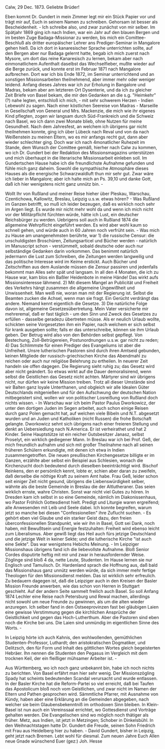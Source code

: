  Calw, 29 Dec. 1873.
Geliebte Brüder!

Eben kommt Dr. Gundert in mein Zimmer legt mir ein Stück Papier vor und trägt mir auf, Euch in seinem Namen zu schreiben. Gehorsam ist besser als Bescheidenheit. - Ich schreibe also, und zwar zunächst von mir selber. Im Spätjahr 1869 ging ich nach Indien, war ein Jahr auf den blauen Bergen und im besten Zuge Badaga-Missionar zu werden, bis mich ein Comittee-Beschluß als dritter europäischer Lehrer ans Prediger-Seminar in Mangalore gehen hieß. Da ich dort in kanaresischer Sprache unterrichten sollte, auf den Bergen aber nur Badaga gelernt hatte, begab ich mich zuerst nach Mysore, um dort das reine Kanaresisch zu lernen, bekam aber nach einmonatlichem Aufenthalt daselbst das Wechselfieber, mußte wieder auf die Berge zurück, und konnte erst im Februar 1871 nach Mangalore aufbrechen. Dort war ich bis Ende 1872, im Seminar unterrichtend und an sonstigen Missionsarbeiten theilnehmend, aber immer mehr oder weniger leidend. Anfang dieses Jahres war ich zur Erholung in Bangalore und Madras, bekam aber am letzteren Ort Dysenterie, und da ich zu gleicher Zeit Briefe von Basel bekam, die mir den Gedanken an die s.g. "Heimkehr"(?) nahe legten, entschloß ich mich, - mit sehr schwerem Herzen - Indien Lebewohl zu sagen. Nach einer köstlichen Seereise von Madras - Marseille in Gesellschaft von General und Mrs. Mackenzie, die mich wie ihr eigenes Kind pflegten, zogen wir langsam durch Süd-Frankreich und die Schweiz nach Basel, wo ich dann zwei Monate blieb, ohne Nutzen für meine Gesundheit. Nach dem Jahresfest, an welchem ich übrigens gar nicht theilnehmen konnte, ging ich über Lübeck nach Reval und von da nach Weißenstein zu meinen Eltern, wo es mir anfangs recht gut, dann aber wieder schlechter ging. Doch war ich nach 4monatlicher Ruhezeit im Stande, dem Wunsch der Comittee gemäß, hierher nach Calw zu kommen, wo ich Dr. Gundert bei der Redaktion des Missionsmagazins unterstützen und mich überhaupt in die literarische Missionsarbeit einleben soll. Im Gundertschen Hause habe ich die freundlichste Aufnahme gefunden und fühle mich ganz daheim. Sowohl die sympathische Atmosphäre dieses Hauses als die energische Schwarzwaldluft thun mir sehr gut. Zwar wäre ich lieber in Mangalore; aber ich halte mich an Ps. 39,10 und danke Gott, daß ich hier wenigstens nicht ganz unnütz bin. -

Wollt Ihr von Rußland und meiner Reise hieher über Pleskau, Warschau, Czentichowa, Kallowitz, Breslau, Leipzig u.s.w. etwas hören? - Was Rußland im Ganzen betrifft, so muß ich leider bezeugen, daß es wirklich noch sehr im Argen liegt. Es wurde mir nicht mehr wohl da und wenn ich mich nicht vor der Militärpflicht fürchten würde, hätte ich Lust, ein deutscher Reichsbürger zu werden. Uebrigens soll auch in Rußland 1874 die allgemeine Wehrpflicht eingeführt werden. Es wird aber wohl kaum so schnell gehen, und würde auch in 60 Jahren noch verfrüht sein. - Was mich zu Hause am unangenehmsten berührte, war 1) die russische Censur: die unschuldigsten Broschüren, Zeitungsarticel und Bücher werden - natürlich im Manuscript schon - verstümmelt, sobald deutsche oder auch nur selbständige Gedanken darin vorkommen. Das benimmt natürlich jedermann die Lust zum Schreiben, die Zeitungen werden langweilig und das politische Interesse wird im Keime erstickt. Auch Bücher und Zeitschriften aus dem Auslande müssen die Zensur passiren und jedenfalls bekommt man Alles sehr spät und langsam. In all den 4 Monaten, die ich zu Hause war, kam blos ein Baßler Heidenbote in meine Hände! Das wirkt aufs Missionsinteresse lähmend. 2) Mit diesem Mangel an Publicität und Freiheit des Verkehrs hängt zusammen die allgemeine Ungewißheit und Unwissenheit. Man weiß nie, woran man mit der Regierung ist. Selbst die Beamten zucken die Achsel, wenn man sie fragt. Ein Gerücht verdrängt das andere. Niemand kennt eigentlich die Gesetze. 3) Die natürliche Folge davon ist, allgemeine Gesetzesübertretung. Mein Vater versicherte mir mehreremal, daß er fast täglich - um den Sinn und Zweck des Gesetzes zu erfüllen - dasselbe geradezu übertreten müsse. Als er neulich Urlaub wollte, schickten seine Vorgesetzten ihm ein Papier, nach welchem er sich selbst für krank ausgeben sollte; falls er das unterschreibe, können sie ihm Urlaub geben. Der Betrug wird also von den Behörden selbst gepflegt. Von Bestechung, Zoll-Betrügereien, Postunordnungen u.s.w. gar nicht zu reden; 4) Das Schlimmste für einen Prediger des Evangeliums ist aber die Unfreiheit. Unsre lutherischen Pastoren sind durch ihren Amtseid gebunden, keinen Mitgliede der russisch-griechischen Kirche das Abendmahl zu reichen oder auch nur religiöse Belehrung zu ertheilen. In neuerer Zeit handeln sie offen dagegen. Die Regierung sieht ruhig zu; das Gesetz wird aber nicht geändert. So etwas wirkt auf die Dauer demoralisirend, wenn selbst die Geistlichen das Gesetz nicht achten. Märtyrer sind wir übrigens nicht, nur dürfen wir keine Mission treiben. Trotz all dieser Umstände sind wir Balten ganz loyale Unterthanen, und obgleich wir alle Idealen Güter Deutschlands mitgenießen und für den Aufschwung der deutschen Nation mitbegeistert sind, wollen wir von politischer Losreißung von Rußland doch nichts wissen. - In Warschau war ich beim Pastor Paulus Dworkowicz, der unter den dortigen Juden im Segen arbeitet, auch schon einige Reisen durch ganz Polen gemacht hat, auf welchen viele Bibeln und N.T. abgesetzt wurden und an Juden und Katholiken (nicht Russen) die frohe Botschaft gelangte. Dworkowicz sehnt sich übrigens nach einer freieren Stellung und denkt an Uebersiedlung nach N.America. Er ist verheirathet und hat 2 Kinder. Seine Hauptstütze ist ein reicher Gutsbesitzer Janasz, selbst Proselyt, ein wirklich gediegener Mann. In Breslau war ich bei Prof. Geß, der mich freundlich aufnahm und sich mit großer Theilnahme nach all seinen früheren Schülern erkundigte, mit denen ich etwa in Indien zusammengetroffen. Die neuen preußischen Kirchengesetze billigte er im Ganzen, erzählte aber selbst ein Beispiel aus Schlesien, wonach die Kirchenzucht doch bedeutend durch dieselben beeinträchtigt wird. Bischof Reinkens, den er persönlich kennt, lobte er, schien aber daran zu zweifeln, daß derselbe die nöthige Kraft zu seinem Amt habe. Frau Geß, leider schon seit einiger Zeit nicht gesund, übrigens die Liebenswürdigkeit selber, wähnte als die beste Gemeinde in Breslau die der Altlutheraner. Das seien wirklich ernste, wahre Christen. Sonst war nicht viel Gutes zu hören. In Dresden kam ich selbst in so eine Gemeinde, nämlich im Diakonissenhaus, wo Pastor Fröhlich Gottesdienst hielt. Predigt und Liturgie waren ergreifend; alle Anwesenden mit Leib und Seele dabei. Ich konnte begreifen, warum jetzt so manche bei diesen "Confessionellen" ihre Zuflucht suchen. - Es gehört eben viel Glaube und ein starker Geist dazu, den freien überconfessionellen Standpunkt, wie wir ihn in Basel, Gott sei Dank, noch haben, mit Bewußtsein und Energie festzuhalten: Freiheit wird ebenso leicht zum Liberalismus. Aber gewiß liegt das Heil auch fürs jetzige Deutschland und die jetzige Welt in keiner Sekte; und die lutherische Kirche "ist auch eine Sekte". Das war wenigstens Hebichs Meinung. - Im Leipziger Missionshaus übrigens fand ich die liebevollste Aufnahme. Bloß Senior Cordes disputirte heftig mit mir und zwar in herausfordernder Weise. Zöglinge sind bloß 4 da, nette Leute, Studenten. Im Hause lernen sie nur Englisch und Tamulisch. Dr. Hardenland sprach die Hoffnung aus, daß bald das Missionshaus ganz unnütz werden würde, da sich immer mehr fertige Theologen für den Missionsdienst melden. Das ist wirklich sehr erfreulich. Zu bedauern dagegen ist, daß die Leipziger auch in den Kreisen der Basler Mission Freunde anwerben, wie das schon von Herren in Stuttgart geschieht. Auf der andern Seite sammelt freilich auch Basel. So soll Anfang 1874 Lechler eine Reise nach Petersburg und Rewal machen, allerdings nicht sowohl um neue Freunde zu gewinnen, als um die alten wieder anzuregen. Ich selber fand in den Ostseeprovinzen fast bei gläubigen Laien eine gewisse Verstimmung gegen die kirchlichen Ansprüche der Geistlichkeit und gegen das Hoch-Lutherthum. Aber die Pastoren sind eben noch die Kirche bei uns. Die Laien sind unmündig im eigentlichen Sinne des Worts. -

In Leipzig hörte ich auch Kahnis, den wohlwollenden, gemüthlichen Studenten-Professor, Luthardt; den aristokratischen Dogmatiker, und Delitzsch, den für Form und Inhalt des göttlichen Wortes gleich begeisterten Hebräer. Ihn nennen die Studenten den Pegasus im Vergleich mit dem trocknen Keil, der ein fleißiger mühsamer Arbeiter ist. -

Aus Württemberg, wo ich noch ganz unbekannt bin, habe ich noch nichts zu berichten. Von Basel erfährt man hier sehr wenig. Der Missionszögling Spady hat scheints bedeutenden Scandal verursacht und wurde entlassen. In der Basler Kirche hat die Reform-Partei so viel erreicht, daß bei Taufen das Apostolicum bloß noch vom Geistlichen, und zwar nicht im Namen der Eltern und Pathen gesprochen wird. Sämmtliche Pfarrer, mit Ausnahme von Kündy, haben aber eine Erklärung an die Gemeinden abgegeben, nach welcher sie beim Glaubensbekenntniß im orthodoxen Sinn bleiben. In Klein-Basel ist nun auch ein Vereinssaal errichtet, wo Gottesdienst und Vorträge gehalten werden. Die Evangelischen sind wo möglich noch thätiger als früher. Metz, aus Indien, ist jetzt in Metzingen; Schober in Dinkelsbühl. In den Weihnachtstagen hatte Dr. Gundert die Freude, seinen Sohn Friedrich mit Frau aus Heidelberg hier zu haben. - David Gundert, bisher in Leipzig, geht jetzt nach Bremen. Lebt wohl für diesmal. Zum neuen Jahre Euch Allen neue Gnade wünschend
 Euer
 (gez:) Joh. Hesse
